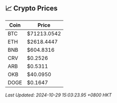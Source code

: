 ## 📈 Crypto Prices

| Coin | Price |
| ---- | ----- |
| BTC | $71213.0542 |
| ETH | $2618.4447 |
| BNB | $604.8316 |
| CRV | $0.2526 |
| ARB | $0.5311 |
| OKB | $40.0950 |
| DOGE | $0.1647 |

_Last Updated: 2024-10-29 15:03:23.95 +0800 HKT_
